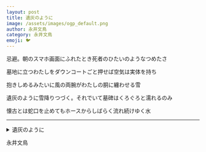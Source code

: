 ```yaml
---
layout: post
title: 遺灰のように
image: /assets/images/ogp_default.png
author: 永井文鳥
category: 永井文鳥
emoji: 🐦
---
```


<div class="tanka-area"><div class="tanka">
<p>忌避。朝のスマホ画面にふれたとき死者のひたいのようなつめたさ</p>
<p>墓地に立つわたしをダウンコートごと押せば空気は実体を持ち</p>
<p>抱きしめるみたいに風の両腕がわたしの胴に纏わせる雪</p>
<p>遺灰のように雪降りつづく。それでいて墓碑はくろぐろと濡れるのみ</p>
<p>懐古とは蛇口を止めてもホースからしばらく流れ続けゆく水</p></div></div>

---

<details><summary>遺灰のように</summary>
忌避。朝のスマホ画面にふれたとき死者のひたいのようなつめたさ<br/>墓地に立つわたしをダウンコートごと押せば空気は実体を持ち<br/>抱きしめるみたいに風の両腕がわたしの胴に纏わせる雪<br/>遺灰のように雪降りつづく。それでいて墓碑はくろぐろと濡れるのみ<br/>懐古とは蛇口を止めてもホースからしばらく流れ続けゆく水<br/>
</details>

永井文鳥
